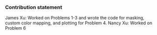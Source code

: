 ### Contribution statement

James Xu: Worked on Problems 1-3 and wrote the code for masking, custom color mapping, and plotting for Problem 4.
Nancy Xu: Worked on Problem 6
